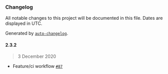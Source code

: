 ### Changelog

All notable changes to this project will be documented in this file. Dates are displayed in UTC.

Generated by [`auto-changelog`](https://github.com/CookPete/auto-changelog).

#### 2.3.2

> 3 December 2020

- Feature/ci workflow [`#87`](https://github.com/digitalnsw/nsw-design-system/pull/87)
